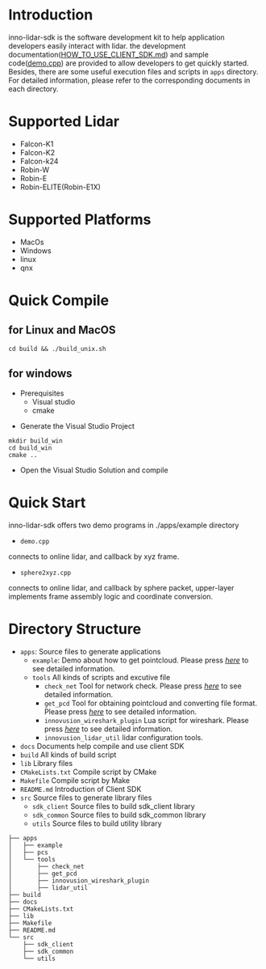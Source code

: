 # Introduction

inno-lidar-sdk is the software development kit to help application developers easily interact with lidar. the development documentation([HOW_TO_USE_CLIENT_SDK.md](./docs/HOW_TO_USE_CLIENT_SDK.md)) and sample code([demo.cpp](./apps/example/demo.cpp)) are provided to allow developers to get quickly started. Besides, there are some useful execution files and scripts in ```apps``` directory. For detailed information, please refer to the corresponding documents in each directory.

# Supported Lidar

+ Falcon-K1
+ Falcon-K2
+ Falcon-k24
+ Robin-W
+ Robin-E
+ Robin-ELITE(Robin-E1X)


# Supported Platforms

+ MacOs
+ Windows
+ linux
+ qnx


# Quick Compile

## for Linux and MacOS

```
cd build && ./build_unix.sh
```

## for windows

- Prerequisites
  + Visual studio
  + cmake
+ Generate the Visual Studio Project

```
mkdir build_win
cd build_win
cmake ..
```
- Open the Visual Studio Solution and compile


# Quick Start
inno-lidar-sdk offers two demo programs in ./apps/example directory

-   ```demo.cpp```

   connects to online lidar, and callback by xyz frame.

-   ```sphere2xyz.cpp```

   connects to online lidar, and callback by sphere packet, upper-layer implements frame assembly logic and coordinate conversion.


# Directory Structure

+ ```apps```: Source files to generate applications
  + ```example```: Demo about how to get pointcloud. Please press *[here](./docs/demo.md)* to see detailed information.
  + ```tools``` All kinds of scripts and excutive file
    + ```check_net``` Tool for network check. Please press *[here](./docs/check_net.md)* to see detailed information.
    + ```get_pcd```  Tool for obtaining pointcloud and converting file format. Please press *[here](./docs/get_pcd.md)* to see detailed information.
    + ```innovusion_wireshark_plugin``` Lua script for wireshark. Please press *[here](./docs/innovusion_lua.md)* to see detailed information.
    + ```innovusion_lidar_util``` lidar configuration tools.
+ ```docs``` Documents help compile and use client SDK
+ ```build``` All kinds of build script
+ ```lib``` Library files
+ ```CMakeLists.txt``` Compile script by CMake
+ ```Makefile``` Compile script by Make
+ ```README.md``` Introduction of Client SDK
+ ```src``` Source files to generate library files
  + ```sdk_client``` Source files to build sdk_client library
  + ```sdk_common``` Source files to build sdk_common library
  + ```utils``` Source files to build utility library

```shell
├── apps
│   ├── example
│   ├── pcs
│   └── tools
│       ├── check_net
│       ├── get_pcd
│       ├── innovusion_wireshark_plugin
│       ├── lidar_util
├── build
├── docs
├── CMakeLists.txt
├── lib
├── Makefile
├── README.md
└── src
    ├── sdk_client
    ├── sdk_common
    └── utils
```
